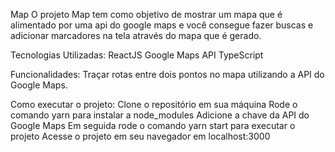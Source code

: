 Map
O projeto Map tem como objetivo de mostrar um mapa que é alimentado por uma api do google maps e você consegue fazer buscas e adicionar marcadores na tela através do mapa que é gerado.

Tecnologias Utilizadas:
ReactJS
Google Maps API
TypeScript

Funcionalidades:
Traçar rotas entre dois pontos no mapa utilizando a API do Google Maps.

Como executar o projeto:
Clone o repositório em sua máquina
Rode o comando yarn para instalar a node_modules
Adicione a chave da API do Google Maps
Em seguida rode o comando yarn start para executar o projeto
Acesse o projeto em seu navegador em localhost:3000
